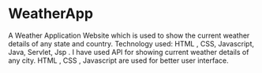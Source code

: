 # WeatherApp
A Weather Application Website which is used to show the current weather details of any state and country.
Technology used: HTML , CSS, Javascript, Java, Servlet, Jsp .
I have used API for showing current weather details of any city.
HTML , CSS , Javascript are used for better user interface.

